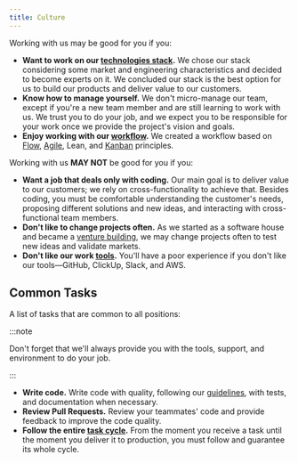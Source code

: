 ```yaml
---
title: Culture
---
```


Working with us may be good for you if you:

- **Want to work on our [technologies stack](/docs/engineering/technologies).** We chose our stack considering some market and engineering characteristics and decided to become experts on it. We concluded our stack is the best option for us to build our products and deliver value to our customers.
- **Know how to manage yourself.** We don't micro-manage our team, except if you're a new team member and are still learning to work with us. We trust you to do your job, and we expect you to be responsible for your work once we provide the project's vision and goals.
- **Enjoy working with our [workflow](/docs/engineering/workflow).** We created a workflow based on [Flow](https://arantespp.com/books/the-principles-of-product-development-flow), [Agile](https://arantespp.com/zettel/agile), Lean, and [Kanban](https://arantespp.com/zettel/kanban) principles.

Working with us **MAY NOT** be good for you if you:

- **Want a job that deals only with coding.** Our main goal is to deliver value to our customers; we rely on cross-functionality to achieve that. Besides coding, you must be comfortable understanding the customer's needs, proposing different solutions and new ideas, and interacting with cross-functional team members.
- **Don't like to change projects often.** As we started as a software house and became a [venture building](https://arantespp.com/zettel/startup-studio), we may change projects often to test new ideas and validate markets.
- **Don't like our work [tools](/docs/engineering/onboarding#tools).** You'll have a poor experience if you don't like our tools—GitHub, ClickUp, Slack, and AWS.

## Common Tasks

A list of tasks that are common to all positions:

:::note

Don't forget that we'll always provide you with the tools, support, and environment to do your job.

:::

- **Write code.** Write code with quality, following our [guidelines](/docs/engineering/guidelines), with tests, and documentation when necessary.
- **Review Pull Requests.** Review your teammates' code and provide feedback to improve the code quality.
- **Follow the entire [task cycle](/docs/engineering/workflow/kanban#teams-high-level-routine).** From the moment you receive a task until the moment you deliver it to production, you must follow and guarantee its whole cycle.
